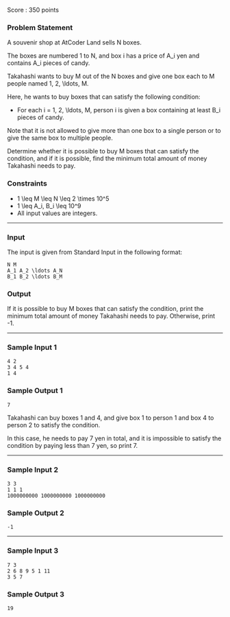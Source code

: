 Score : 350 points

### Problem Statement

A souvenir shop at AtCoder Land sells N boxes.

The boxes are numbered 1 to N, and box i has a price of A\_i yen and contains A\_i pieces of candy.

Takahashi wants to buy M out of the N boxes and give one box each to M people named 1, 2, \ldots, M.

Here, he wants to buy boxes that can satisfy the following condition:

* For each i = 1, 2, \ldots, M, person i is given a box containing at least B\_i pieces of candy.

Note that it is not allowed to give more than one box to a single person or to give the same box to multiple people.

Determine whether it is possible to buy M boxes that can satisfy the condition, and if it is possible, find the minimum total amount of money Takahashi needs to pay.

### Constraints

* 1 \leq M \leq N \leq 2 \times 10^5
* 1 \leq A\_i, B\_i \leq 10^9
* All input values are integers.

---

### Input

The input is given from Standard Input in the following format:

```
N M
A_1 A_2 \ldots A_N
B_1 B_2 \ldots B_M
```

### Output

If it is possible to buy M boxes that can satisfy the condition, print the minimum total amount of money Takahashi needs to pay. Otherwise, print -1.

---

### Sample Input 1

```
4 2
3 4 5 4
1 4
```

### Sample Output 1

```
7
```

Takahashi can buy boxes 1 and 4, and give box 1 to person 1 and box 4 to person 2 to satisfy the condition.

In this case, he needs to pay 7 yen in total, and it is impossible to satisfy the condition by paying less than 7 yen, so print 7.

---

### Sample Input 2

```
3 3
1 1 1
1000000000 1000000000 1000000000
```

### Sample Output 2

```
-1
```

---

### Sample Input 3

```
7 3
2 6 8 9 5 1 11
3 5 7
```

### Sample Output 3

```
19
```